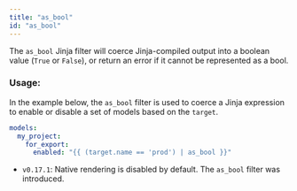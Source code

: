 ```yaml
---
title: "as_bool"
id: "as_bool"
---
```


The `as_bool` Jinja filter will coerce Jinja-compiled output into a boolean
value (`True` or `False`), or return an error if it cannot be represented
as a bool.

### Usage:

In the example below, the `as_bool` filter is used to coerce a Jinja 
expression to enable or disable a set of models based on the `target`.

<File name='dbt_project.yml'>

```yml
models:
  my_project:
    for_export:
      enabled: "{{ (target.name == 'prod') | as_bool }}"
```

</File>

<Changelog>

* `v0.17.1`: Native rendering is disabled by default. The `as_bool` filter was 
introduced.

</Changelog>

